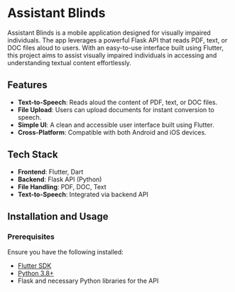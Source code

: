 # Assistant Blinds

Assistant Blinds is a mobile application designed for visually impaired individuals. The app leverages a powerful Flask API that reads PDF, text, or DOC files aloud to users. With an easy-to-use interface built using Flutter, this project aims to assist visually impaired individuals in accessing and understanding textual content effortlessly.

## Features

- **Text-to-Speech**: Reads aloud the content of PDF, text, or DOC files.
- **File Upload**: Users can upload documents for instant conversion to speech.
- **Simple UI**: A clean and accessible user interface built using Flutter.
- **Cross-Platform**: Compatible with both Android and iOS devices.

## Tech Stack

- **Frontend**: Flutter, Dart
- **Backend**: Flask API (Python)
- **File Handling**: PDF, DOC, Text
- **Text-to-Speech**: Integrated via backend API

## Installation and Usage

### Prerequisites

Ensure you have the following installed:
- [Flutter SDK](https://flutter.dev/docs/get-started/install)
- [Python 3.8+](https://www.python.org/downloads/)
- Flask and necessary Python libraries for the API
